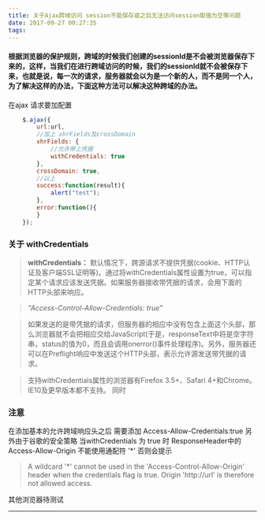 ```yaml
---
title: 关于Ajax跨域访问 session不能保存或之后无法访问session取值为空等问题
date: 2017-09-27 00:27:35
tags:
---
```

#### 根据浏览器的保护规则，**跨域的时候我们创建的sessionId是不会被浏览器保存下来的**，这样，当我们在进行跨域访问的时候，我们的sessionId就不会被保存下来，也就是说，每一次的请求，服务器就会以为是一个新的人，而不是同一个人，为了解决这样的办法，下面这种方法可以解决这种跨域的办法。

<!-- more -->
在ajax 请求要加配置
```javascript
	$.ajax({
		url:url,
		//加上 xhrFields及crossDomain
		xhrFields: {
			//允许带上凭据
	        withCredentials: true
		},
        crossDomain: true,
        //以上
		success:function(result){
			alert("test");
		},
		error:function(){
		}
	});
```
### 关于 withCredentials
>**withCredentials：**
默认情况下，跨源请求不提供凭据(cookie、HTTP认证及客户端SSL证明等)。通过将withCredentials属性设置为true，可以指定某个请求应该发送凭据。如果服务器接收带凭据的请求，会用下面的HTTP头部来响应。

>*"Access-Control-Allow-Credentials: true"*

>如果发送的是带凭据的请求，但服务器的相应中没有包含上面这个头部，那么浏览器就不会把相应交给JavaScript(于是，responseText中将是空字符串，status的值为0，而且会调用onerror()事件处理程序)。另外，服务器还可以在Preflight响应中发送这个HTTP头部，表示允许源发送带凭据的请求。

>支持withCredentials属性的浏览器有Firefox 3.5+、Safari 4+和Chrome。IE10及更早版本都不支持。
同时

### 注意
在添加基本的允许跨域响应头之后
需要添加 Access-Allow-Credentials:true
另外由于谷歌的安全策略
当withCredentials 为 true 时
ResponseHeader中的 Access-Allow-Origin 不能使用通配符 '*'
否则会提示
>A wildcard '*' cannot be used in the 'Access-Control-Allow-Origin' header when the credentials flag is true. Origin 'http://url' is therefore not allowed access.

其他浏览器待测试
 
---
